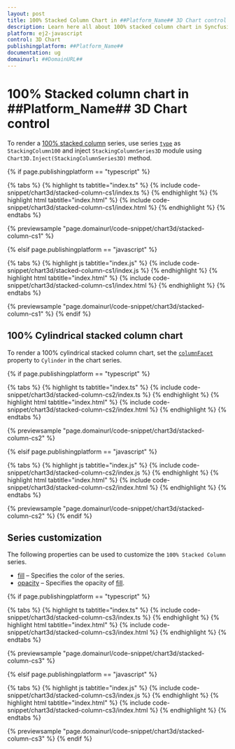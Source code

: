 ```yaml
---
layout: post
title: 100% Stacked Column Chart in ##Platform_Name## 3D Chart control | Syncfusion
description: Learn here all about 100% stacked column chart in Syncfusion ##Platform_Name## 3D Chart control of Syncfusion Essential JS 2 and more.
platform: ej2-javascript
control: 3D Chart
publishingplatform: ##Platform_Name##
documentation: ug
domainurl: ##DomainURL##
---
```

# 100% Stacked column chart in ##Platform_Name## 3D Chart control

To render a [100% stacked column](https://www.syncfusion.com/javascript-ui-controls/js-charts/chart-types/100-stacked-column-chart) series, use series [`type`](../../api/chart3d/series3DModel/#type) as `StackingColumn100` and inject `StackingColumnSeries3D` module using `Chart3D.Inject(StackingColumnSeries3D)` method.

{% if page.publishingplatform == "typescript" %}

{% tabs %}
{% highlight ts tabtitle="index.ts" %}
{% include code-snippet/chart3d/stacked-column-cs1/index.ts %}
{% endhighlight %}
{% highlight html tabtitle="index.html" %}
{% include code-snippet/chart3d/stacked-column-cs1/index.html %}
{% endhighlight %}
{% endtabs %}
        
{% previewsample "page.domainurl/code-snippet/chart3d/stacked-column-cs1" %}

{% elsif page.publishingplatform == "javascript" %}

{% tabs %}
{% highlight js tabtitle="index.js" %}
{% include code-snippet/chart3d/stacked-column-cs1/index.js %}
{% endhighlight %}
{% highlight html tabtitle="index.html" %}
{% include code-snippet/chart3d/stacked-column-cs1/index.html %}
{% endhighlight %}
{% endtabs %}

{% previewsample "page.domainurl/code-snippet/chart3d/stacked-column-cs1" %}
{% endif %}

## 100% Cylindrical stacked column chart

To render a 100% cylindrical stacked column chart, set the [`columnFacet`](../../api/chart3d/series3DModel/#columnfacet) property to `Cylinder` in the chart series.

{% if page.publishingplatform == "typescript" %}

{% tabs %}
{% highlight ts tabtitle="index.ts" %}
{% include code-snippet/chart3d/stacked-column-cs2/index.ts %}
{% endhighlight %}
{% highlight html tabtitle="index.html" %}
{% include code-snippet/chart3d/stacked-column-cs2/index.html %}
{% endhighlight %}
{% endtabs %}
        
{% previewsample "page.domainurl/code-snippet/chart3d/stacked-column-cs2" %}

{% elsif page.publishingplatform == "javascript" %}

{% tabs %}
{% highlight js tabtitle="index.js" %}
{% include code-snippet/chart3d/stacked-column-cs2/index.js %}
{% endhighlight %}
{% highlight html tabtitle="index.html" %}
{% include code-snippet/chart3d/stacked-column-cs2/index.html %}
{% endhighlight %}
{% endtabs %}

{% previewsample "page.domainurl/code-snippet/chart3d/stacked-column-cs2" %}
{% endif %}

## Series customization

The following properties can be used to customize the `100% Stacked Column` series.

* [fill](../../api/chart3d/series3DModel/#fill) – Specifies the color of the series.
* [opacity](../../api/chart3d/series3DModel/#opacity) – Specifies the opacity of [fill](../../api/chart3d/series3DModel/#fill).

{% if page.publishingplatform == "typescript" %}

{% tabs %}
{% highlight ts tabtitle="index.ts" %}
{% include code-snippet/chart3d/stacked-column-cs3/index.ts %}
{% endhighlight %}
{% highlight html tabtitle="index.html" %}
{% include code-snippet/chart3d/stacked-column-cs3/index.html %}
{% endhighlight %}
{% endtabs %}
        
{% previewsample "page.domainurl/code-snippet/chart3d/stacked-column-cs3" %}

{% elsif page.publishingplatform == "javascript" %}

{% tabs %}
{% highlight js tabtitle="index.js" %}
{% include code-snippet/chart3d/stacked-column-cs3/index.js %}
{% endhighlight %}
{% highlight html tabtitle="index.html" %}
{% include code-snippet/chart3d/stacked-column-cs3/index.html %}
{% endhighlight %}
{% endtabs %}

{% previewsample "page.domainurl/code-snippet/chart3d/stacked-column-cs3" %}
{% endif %}
